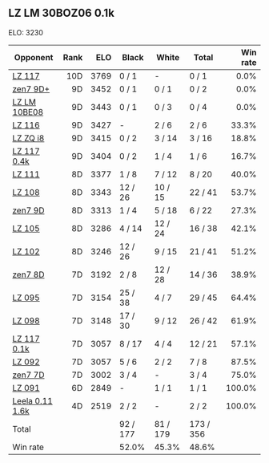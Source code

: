 ## LZ LM 30BOZ06 0.1k ##

ELO: 3230

Opponent | Rank | ELO | Black | White | Total | Win rate
---------|-----:|----:|-------|-------|-------|-------:
[LZ 117](LZ%20117.md) | 10D | 3769 | 0 / 1 | - | 0 / 1 | 0.0%
[zen7 9D+](zen7%209D+.md) | 9D | 3452 | 0 / 1 | 0 / 1 | 0 / 2 | 0.0%
[LZ LM 10BE08](LZ%20LM%2010BE08.md) | 9D | 3443 | 0 / 1 | 0 / 3 | 0 / 4 | 0.0%
[LZ 116](LZ%20116.md) | 9D | 3427 | - | 2 / 6 | 2 / 6 | 33.3%
[LZ ZQ i8](LZ%20ZQ%20i8.md) | 9D | 3415 | 0 / 2 | 3 / 14 | 3 / 16 | 18.8%
[LZ 117 0.4k](LZ%20117%200.4k.md) | 9D | 3404 | 0 / 2 | 1 / 4 | 1 / 6 | 16.7%
[LZ 111](LZ%20111.md) | 8D | 3377 | 1 / 8 | 7 / 12 | 8 / 20 | 40.0%
[LZ 108](LZ%20108.md) | 8D | 3343 | 12 / 26 | 10 / 15 | 22 / 41 | 53.7%
[zen7 9D](zen7%209D.md) | 8D | 3313 | 1 / 4 | 5 / 18 | 6 / 22 | 27.3%
[LZ 105](LZ%20105.md) | 8D | 3286 | 4 / 14 | 12 / 24 | 16 / 38 | 42.1%
[LZ 102](LZ%20102.md) | 8D | 3246 | 12 / 26 | 9 / 15 | 21 / 41 | 51.2%
[zen7 8D](zen7%208D.md) | 7D | 3192 | 2 / 8 | 12 / 28 | 14 / 36 | 38.9%
[LZ 095](LZ%20095.md) | 7D | 3154 | 25 / 38 | 4 / 7 | 29 / 45 | 64.4%
[LZ 098](LZ%20098.md) | 7D | 3148 | 17 / 30 | 9 / 12 | 26 / 42 | 61.9%
[LZ 117 0.1k](LZ%20117%200.1k.md) | 7D | 3057 | 8 / 17 | 4 / 4 | 12 / 21 | 57.1%
[LZ 092](LZ%20092.md) | 7D | 3057 | 5 / 6 | 2 / 2 | 7 / 8 | 87.5%
[zen7 7D](zen7%207D.md) | 7D | 3002 | 3 / 4 | - | 3 / 4 | 75.0%
[LZ 091](LZ%20091.md) | 6D | 2849 | - | 1 / 1 | 1 / 1 | 100.0%
[Leela 0.11 1.6k](Leela%200.11%201.6k.md) | 4D | 2519 | 2 / 2 | - | 2 / 2 | 100.0%
Total | | | 92 / 177 | 81 / 179 | 173 / 356 | 
Win rate| | | 52.0% | 45.3% | 48.6% | 
